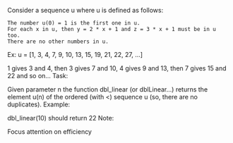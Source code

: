 Consider a sequence u where u is defined as follows:

    The number u(0) = 1 is the first one in u.
    For each x in u, then y = 2 * x + 1 and z = 3 * x + 1 must be in u too.
    There are no other numbers in u.

Ex: u = [1, 3, 4, 7, 9, 10, 13, 15, 19, 21, 22, 27, ...]

1 gives 3 and 4, then 3 gives 7 and 10, 4 gives 9 and 13, then 7 gives 15 and 22 and so on...
Task:

Given parameter n the function dbl_linear (or dblLinear...) returns the element u(n) of the ordered (with <) sequence u (so, there are no duplicates).
Example:

dbl_linear(10) should return 22
Note:

Focus attention on efficiency

